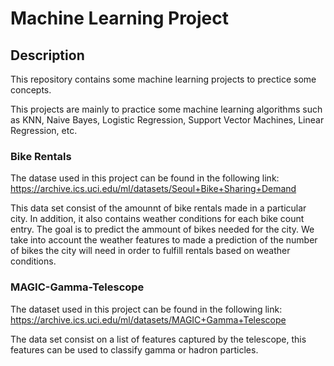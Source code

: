 # Machine Learning Project

## Description
This repository contains some machine learning projects to prectice some concepts.

This projects are mainly to practice some machine learning algorithms such as KNN, Naive Bayes, Logistic Regression, Support Vector Machines, Linear Regression, etc.
### Bike Rentals
The datase used in this project can be found in the following link: https://archive.ics.uci.edu/ml/datasets/Seoul+Bike+Sharing+Demand

This data set consist of the amounnt of bike rentals made in a particular city. In addition, it also contains weather conditions for each bike count entry.
The goal is to predict the ammount of bikes needed for the city. We take into account the weather features to made a prediction of the number of bikes the city 
will need in order to fulfill rentals based on weather conditions. 

### MAGIC-Gamma-Telescope
The dataset used in this project can be found in the following link: https://archive.ics.uci.edu/ml/datasets/MAGIC+Gamma+Telescope

The data set consist on a list of features captured by the telescope, this features can be used to classify gamma or hadron particles.

